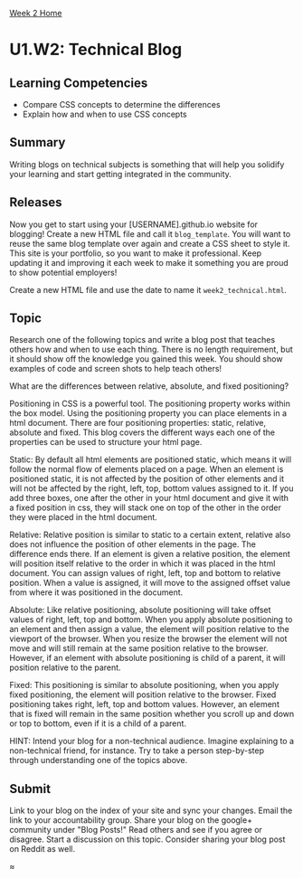 [Week 2 Home](./)

# U1.W2: Technical Blog

## Learning Competencies
- Compare CSS concepts to determine the differences
- Explain how and when to use CSS concepts


## Summary
Writing blogs on technical subjects is something that will help you solidify your learning and start getting integrated in the community. 

## Releases
Now you get to start using your [USERNAME].github.io website for blogging! Create a new HTML file and call it `blog_template`. You will want to reuse the same blog template over again and create a CSS sheet to style it. This site is your portfolio, so you want to make it professional. Keep updating it and improving it each week to make it something you are proud to show potential employers!

Create a new HTML file and use the date to name it `week2_technical.html`. 

## Topic
Research one of the following topics and write a blog post that teaches others how and when to use each thing. There is no length requirement, but it should show off the knowledge you gained this week. You should show examples of code and screen shots to help teach others!

What are the differences between relative, absolute, and fixed positioning? 

Positioning in CSS is a powerful tool.  The positioning property works within the box model. Using the positioning property you can place elements in a html document. There are four positioning properties: static, relative, absolute and fixed.  This blog covers the different ways each one of the properties can be used to structure your html page.

Static:  By default  all html elements are positioned static, which means it will follow the normal flow of elements placed on a page.  When an element is positioned static, it is not affected by the position of other elements and it will not be affected by the right, left, top, bottom values assigned to it.  If you add three boxes, one after the other in your html document and give it with a fixed position in css, they will stack one on top of the other in the order they were placed in the html document.

Relative: Relative position is similar to static to a certain extent, relative also does not influence the position of other elements in the page.  The difference ends there.  If an element is given a relative position, the element will position itself relative to the order in which it was placed in the html document.  You can assign values of right, left, top and bottom to relative position.  When a value is assigned, it will move to the assigned offset value from where it was positioned in the document.

Absolute:  Like relative positioning, absolute positioning will take offset values of right, left, top and bottom.  When you apply absolute positioning to an element and then assign a value, the element will position relative to the viewport of the browser.  When you resize the browser the element will not move and will still remain at the same position relative to the browser.  However, if an element with absolute positioning is child of a parent, it will position relative to the parent.

Fixed:  This positioning is similar to absolute positioning, when you apply fixed positioning, the element will position relative to the browser.  Fixed positioning takes right, left, top and bottom values.  However, an element that is fixed will remain in the same position whether you scroll up and down or top to bottom, even if it is a child of a parent.


HINT: Intend your blog for a non-technical audience. Imagine explaining to a non-technical friend, for instance. Try to take a person step-by-step through understanding one of the topics above.


## Submit
Link to your blog on the index of your site and sync your changes. Email the link to your accountability group.
Share your blog on the google+ community under "Blog Posts!" Read others and see if you agree or disagree. Start a discussion on this topic.  Consider sharing your blog post on Reddit as well.


≈
